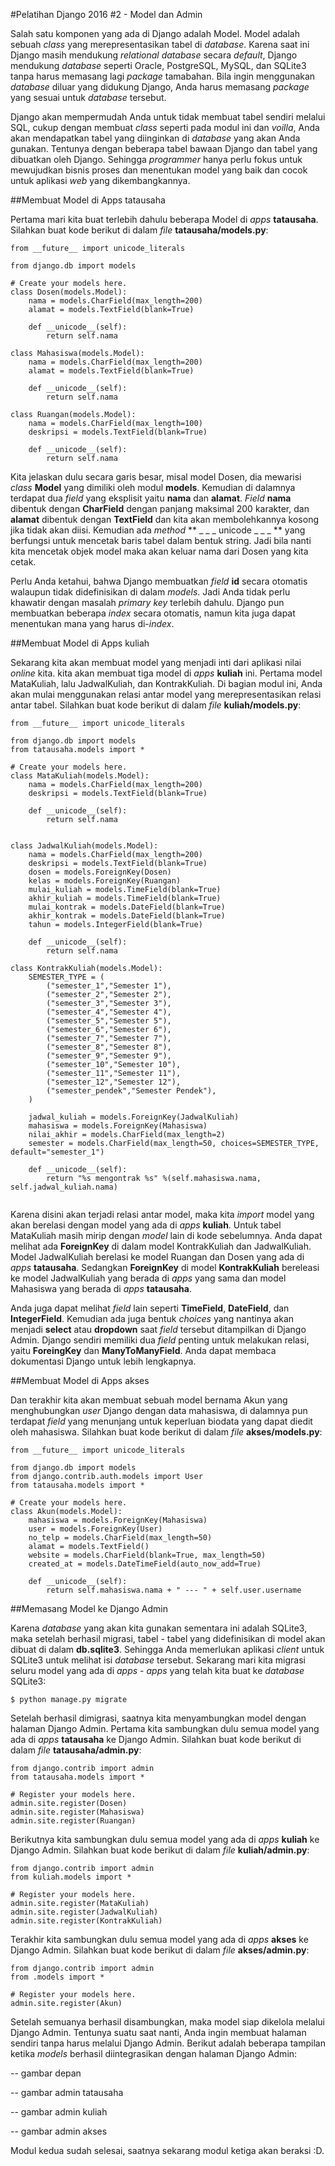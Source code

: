 #Pelatihan Django 2016 #2 - Model dan Admin

Salah satu komponen yang ada di Django adalah Model. Model adalah sebuah *class* yang merepresentasikan tabel di *database*. Karena saat ini Django masih mendukung *relational database* secara *default*, Django mendukung *database* seperti Oracle, PostgreSQL, MySQL, dan SQLite3 tanpa harus memasang lagi *package* tamabahan. Bila ingin menggunakan *database* diluar yang didukung Django, Anda harus memasang *package* yang sesuai untuk *database* tersebut.

Django akan mempermudah Anda untuk tidak membuat tabel sendiri melalui SQL, cukup dengan membuat *class* seperti pada modul ini dan *voilla*, Anda akan mendapatkan tabel yang diinginkan di *database* yang akan Anda gunakan. Tentunya dengan beberapa tabel bawaan Django dan tabel yang dibuatkan oleh Django. Sehingga *programmer* hanya perlu fokus untuk mewujudkan bisnis proses dan menentukan model yang baik dan cocok untuk aplikasi *web* yang dikembangkannya.

##Membuat Model di Apps tatausaha

Pertama mari kita buat terlebih dahulu beberapa Model di *apps* **tatausaha**. Silahkan buat kode berikut di dalam *file* **tatausaha/models.py**:

```
from __future__ import unicode_literals

from django.db import models

# Create your models here.
class Dosen(models.Model):
	nama = models.CharField(max_length=200)
	alamat = models.TextField(blank=True)

	def __unicode__(self):
		return self.nama

class Mahasiswa(models.Model):
	nama = models.CharField(max_length=200)
	alamat = models.TextField(blank=True)

	def __unicode__(self):
		return self.nama
	
class Ruangan(models.Model):
	nama = models.CharField(max_length=100)
	deskripsi = models.TextField(blank=True)

	def __unicode__(self):
		return self.nama
```

Kita jelaskan dulu secara garis besar, misal model Dosen, dia mewarisi *class* **Model** yang dimiliki oleh modul **models**. Kemudian di dalamnya terdapat dua *field* yang eksplisit yaitu **nama** dan **alamat**. *Field* **nama** dibentuk dengan **CharField** dengan panjang maksimal 200 karakter, dan **alamat** dibentuk dengan **TextField** dan kita akan membolehkannya kosong jika tidak akan diisi. Kemudian ada *method* ** _ _ _ unicode _ _ _ ** yang berfungsi untuk mencetak baris tabel dalam bentuk string. Jadi bila nanti kita mencetak objek model maka akan keluar nama dari Dosen yang kita cetak.

Perlu Anda ketahui, bahwa Django membuatkan *field* **id** secara otomatis walaupun tidak didefinisikan di dalam *models*. Jadi Anda tidak perlu khawatir dengan masalah *primary key* terlebih dahulu. Django pun membuatkan beberapa *index* secara otomatis, namun kita juga dapat menentukan mana yang harus di-*index*. 

##Membuat Model di Apps kuliah

Sekarang kita akan membuat model yang menjadi inti dari aplikasi nilai *online* kita. kita akan membuat tiga model di *apps* **kuliah** ini. Pertama model MataKuliah, lalu JadwalKuliah, dan KontrakKuliah. Di bagian modul ini, Anda akan mulai menggunakan relasi antar model yang merepresentasikan relasi antar tabel. Silahkan buat kode berikut di dalam *file* **kuliah/models.py**:

```
from __future__ import unicode_literals

from django.db import models
from tatausaha.models import *

# Create your models here.
class MataKuliah(models.Model):
	nama = models.CharField(max_length=200)
	deskripsi = models.TextField(blank=True)

	def __unicode__(self):
		return self.nama
	

class JadwalKuliah(models.Model):
	nama = models.CharField(max_length=200)
	deskripsi = models.TextField(blank=True)
	dosen = models.ForeignKey(Dosen)
	kelas = models.ForeignKey(Ruangan)
	mulai_kuliah = models.TimeField(blank=True)
	akhir_kuliah = models.TimeField(blank=True)
	mulai_kontrak = models.DateField(blank=True)
	akhir_kontrak = models.DateField(blank=True)
	tahun = models.IntegerField(blank=True)
	
	def __unicode__(self):
		return self.nama
	
class KontrakKuliah(models.Model):
	SEMESTER_TYPE = (
        ("semester_1","Semester 1"),
        ("semester_2","Semester 2"),
        ("semester_3","Semester 3"),
        ("semester_4","Semester 4"),
        ("semester_5","Semester 5"),
        ("semester_6","Semester 6"),
        ("semester_7","Semester 7"),
        ("semester_8","Semester 8"),
        ("semester_9","Semester 9"),
        ("semester_10","Semester 10"),
        ("semester_11","Semester 11"),
        ("semester_12","Semester 12"),
        ("semester_pendek","Semester Pendek"),
    )

	jadwal_kuliah = models.ForeignKey(JadwalKuliah)
	mahasiswa = models.ForeignKey(Mahasiswa)
	nilai_akhir = models.CharField(max_length=2)
	semester = models.CharField(max_length=50, choices=SEMESTER_TYPE, default="semester_1")
	
	def __unicode__(self):
		return "%s mengontrak %s" %(self.mahasiswa.nama, self.jadwal_kuliah.nama)
	
```

Karena disini akan terjadi relasi antar model, maka kita *import* model yang akan berelasi dengan model yang ada di *apps* **kuliah**. Untuk tabel MataKuliah masih mirip dengan *model* lain di kode sebelumnya. Anda dapat melihat ada **ForeignKey** di dalam model KontrakKuliah dan JadwalKuliah. Model JadwalKuliah berelasi ke model Ruangan dan Dosen yang ada di *apps* **tatausaha**. Sedangkan **ForeignKey** di model **KontrakKuliah** bereleasi ke model JadwalKuliah yang berada di *apps* yang sama dan model Mahasiswa yang berada di *apps* **tatausaha**. 

Anda juga dapat melihat *field* lain seperti **TimeField**, **DateField**, dan **IntegerField**. Kemudian ada juga bentuk *choices* yang nantinya akan menjadi **select** atau **dropdown** saat *field* tersebut ditampilkan di Django Admin. Django sendiri memiliki dua *field* penting untuk melakukan relasi, yaitu **ForeingKey** dan **ManyToManyField**. Anda dapat membaca dokumentasi Django untuk lebih lengkapnya.

##Membuat Model di Apps akses

Dan terakhir kita akan membuat sebuah model bernama Akun yang menghubungkan *user* Django dengan data mahasiswa, di dalamnya pun terdapat *field* yang menunjang untuk keperluan biodata yang dapat diedit oleh mahasiswa. Silahkan buat kode berikut di dalam *file* **akses/models.py**:

```
from __future__ import unicode_literals

from django.db import models
from django.contrib.auth.models import User
from tatausaha.models import *

# Create your models here.
class Akun(models.Model):
	mahasiswa = models.ForeignKey(Mahasiswa)
	user = models.ForeignKey(User)
	no_telp = models.CharField(max_length=50)
	alamat = models.TextField()
	website = models.CharField(blank=True, max_length=50)
	created_at = models.DateTimeField(auto_now_add=True)

	def __unicode__(self):
		return self.mahasiswa.nama + " --- " + self.user.username
```

##Memasang Model ke Django Admin

Karena *database* yang akan kita gunakan sementara ini adalah SQLite3, maka setelah berhasil migrasi, tabel - tabel yang didefinisikan di model akan dibuat di dalam **db.sqlite3**. Sehingga Anda memerlukan aplikasi *client* untuk SQLite3 untuk melihat isi *database* tersebut. Sekarang mari kita migrasi seluru model yang ada di *apps* - *apps* yang telah kita buat ke *database* SQLite3:

```
$ python manage.py migrate
```

Setelah berhasil dimigrasi, saatnya kita menyambungkan model dengan halaman Django Admin. Pertama kita sambungkan dulu semua model yang ada di *apps* **tatausaha** ke Django Admin. Silahkan buat kode berikut di dalam *file* **tatausaha/admin.py**:

```
from django.contrib import admin
from tatausaha.models import *

# Register your models here.
admin.site.register(Dosen)
admin.site.register(Mahasiswa)
admin.site.register(Ruangan)
```

Berikutnya kita sambungkan dulu semua model yang ada di *apps* **kuliah** ke Django Admin. Silahkan buat kode berikut di dalam *file* **kuliah/admin.py**:

```
from django.contrib import admin
from kuliah.models import *

# Register your models here.
admin.site.register(MataKuliah)
admin.site.register(JadwalKuliah)
admin.site.register(KontrakKuliah)
```

Terakhir kita sambungkan dulu semua model yang ada di *apps* **akses** ke Django Admin. Silahkan buat kode berikut di dalam *file* **akses/admin.py**:
```
from django.contrib import admin
from .models import *

# Register your models here.
admin.site.register(Akun)
```

Setelah semuanya berhasil disambungkan, maka model siap dikelola melalui Django Admin. Tentunya suatu saat nanti, Anda ingin membuat halaman sendiri tanpa harus melalui Django Admin. Berikut adalah beberapa tampilan ketika *models* berhasil diintegrasikan dengan halaman Django Admin:

-- gambar depan

-- gambar admin tatausaha

-- gambar admin kuliah

-- gambar admin akses

Modul kedua sudah selesai, saatnya sekarang modul ketiga akan beraksi :D.